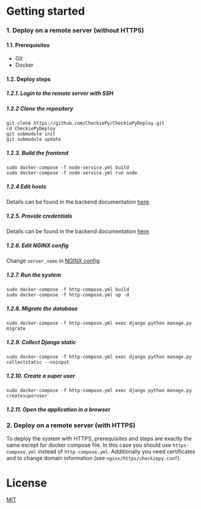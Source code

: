 # Getting started

### 1. Deploy on a remote server (without HTTPS)

#### 1.1. Prerequisites

* Git
* Docker

#### 1.2. Deploy steps

##### 1.2.1. Login to the remote server with SSH

##### 1.2.2 Clone the repository
```
git clone https://github.com/CheckiePy/CheckiePyDeploy.git
cd CheckiePyDeploy
git submodule init
git submodule update
```

##### 1.2.3. Build the frontend

```
sudo docker-compose -f node-service.yml build
sudo docker-compose -f node-service.yml run node
```

##### 1.2.4 Edit hosts

Details can be found in the backend documentation [here](https://github.com/CheckiePy/CheckiePyBackend#22-edit-hosts).

##### 1.2.5. Provide credentials

Details can be found in the backend documentation [here](https://github.com/CheckiePy/CheckiePyBackend#24-provide-credentials).

##### 1.2.6. Edit NGINX config

Change `server_name` in [NGINX config](/nginx/http/checkiepy.conf).

##### 1.2.7. Run the system

```
sudo docker-compose -f http-compose.yml build
sudo docker-compose -f http-compose.yml up -d
```

##### 1.2.8. Migrate the database

```
sudo docker-compose -f http-compose.yml exec django python manage.py migrate
```

##### 1.2.9. Collect Django static

```
sudo docker-compose -f http-compose.yml exec django python manage.py collectstatic --noinput
```

##### 1.2.10. Create a super user

```
sudo docker-compose -f http-compose.yml exec django python manage.py createsuperuser
```

##### 1.2.11. Open the application in a browser

### 2. Deploy on a remote server (with HTTPS)

To deploy the system with HTTPS, prerequisites and steps are exactly the same except for docker compose file. In this case you should use `https-compose.yml` instead of `http-compose.yml`. Additionally you need certificates and to change domain information (see `nginx/https/checkiepy.conf`). 

# License

[MIT](/LICENSE)
